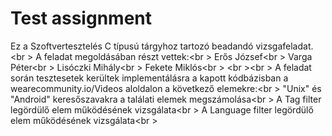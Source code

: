 # Test assignment
Ez a Szoftvertesztelés C típusú tárgyhoz tartozó beadandó vizsgafeladat. <br \>
A feladat megoldásában részt vettek:<br \>
Erős József<br \>
Varga Péter<br \>
Lisóczki Mihály<br \>
Fekete Miklós<br \>
<br \><br \>
A feladat során tesztesetek kerültek implementálásra a kapott kódbázisban a wearecommunity.io/Videos aloldalon a következő elemekre:<br \>
"Unix" és "Android" keresőszavakra a találati elemek megszámolása<br \>
A Tag filter legördülő elem működésének vizsgálata<br \>
A Language filter legördülő elem működésének vizsgálata<br \>
